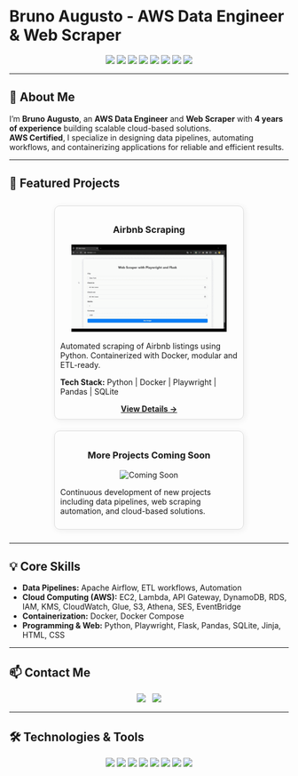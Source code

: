 # Bruno Augusto - AWS Data Engineer & Web Scraper

<div align="center">
  <img src="https://img.shields.io/badge/Python-3776AB?style=for-the-badge&logo=python&logoColor=white"/>
  <img src="https://img.shields.io/badge/Docker-2496ED?style=for-the-badge&logo=docker&logoColor=white"/>
  <img src="https://img.shields.io/badge/Playwright-000000?style=for-the-badge&logo=playwright&logoColor=white"/>
  <img src="https://img.shields.io/badge/Flask-000000?style=for-the-badge&logo=flask&logoColor=white"/>
  <img src="https://img.shields.io/badge/Pandas-150458?style=for-the-badge&logo=pandas&logoColor=white"/>
  <img src="https://img.shields.io/badge/SQLite-003B57?style=for-the-badge&logo=sqlite&logoColor=white"/>
  <img src="https://img.shields.io/badge/HTML-E34F26?style=for-the-badge&logo=html5&logoColor=white"/>
  <img src="https://img.shields.io/badge/CSS-1572B6?style=for-the-badge&logo=css3&logoColor=white"/>
</div>

---

## 👋 About Me

I’m **Bruno Augusto**, an **AWS Data Engineer** and **Web Scraper** with **4 years of experience** building scalable cloud-based solutions.  
**AWS Certified**, I specialize in designing data pipelines, automating workflows, and containerizing applications for reliable and efficient results.

---

## 🚀 Featured Projects

<div style="display: flex; flex-wrap: wrap; justify-content: space-around;">

<!-- Project Card -->
<div style="border:1px solid #ddd; border-radius:10px; width:320px; margin:10px; padding:10px; box-shadow: 2px 2px 12px #eee;">
  <h3 align="center">Airbnb Scraping</h3>
  <div align="center">
    <a href="projects/airbnb_scraper/README.md">
      <img src="gifs/airbnb_demo.gif" alt="Airbnb Demo" width="280"/>
    </a>
  </div>
  <p>
    Automated scraping of Airbnb listings using Python. Containerized with Docker, modular and ETL-ready.
  </p>
  <p><strong>Tech Stack:</strong> Python | Docker | Playwright | Pandas | SQLite</p>
  <div align="center">
    <a href="projects/airbnb_scraper/README.md"><b>View Details →</b></a>
  </div>
</div>

<!-- Future Project Card -->
<div style="border:1px solid #ddd; border-radius:10px; width:320px; margin:10px; padding:10px; box-shadow: 2px 2px 12px #eee;">
  <h3 align="center">More Projects Coming Soon</h3>
  <div align="center">
    <img src="https://img.shields.io/badge/Coming-Soon-FFA500?style=for-the-badge" alt="Coming Soon" width="200"/>
  </div>
  <p>
    Continuous development of new projects including data pipelines, web scraping automation, and cloud-based solutions.
  </p>
</div>

</div>

---

## 💡 Core Skills

- **Data Pipelines:** Apache Airflow, ETL workflows, Automation  
- **Cloud Computing (AWS):** EC2, Lambda, API Gateway, DynamoDB, RDS, IAM, KMS, CloudWatch, Glue, S3, Athena, SES, EventBridge  
- **Containerization:** Docker, Docker Compose  
- **Programming & Web:** Python, Playwright, Flask, Pandas, SQLite, Jinja, HTML, CSS  

---

## 📫 Contact Me

<div align="center">
  <a href="https://www.linkedin.com/in/brunoaugustosouza/"><img src="https://img.shields.io/badge/LinkedIn-0077B5?style=for-the-badge&logo=linkedin&logoColor=white"/></a>
  &nbsp;
  <a href="mailto:youremail@example.com"><img src="https://img.shields.io/badge/Email-D14836?style=for-the-badge&logo=gmail&logoColor=white"/></a>
</div>

---

## 🛠️ Technologies & Tools

<div align="center">
  <img src="https://img.shields.io/badge/Python-3776AB?style=for-the-badge&logo=python&logoColor=white"/>
  <img src="https://img.shields.io/badge/Docker-2496ED?style=for-the-badge&logo=docker&logoColor=white"/>
  <img src="https://img.shields.io/badge/Playwright-000000?style=for-the-badge&logo=playwright&logoColor=white"/>
  <img src="https://img.shields.io/badge/Flask-000000?style=for-the-badge&logo=flask&logoColor=white"/>
  <img src="https://img.shields.io/badge/Pandas-150458?style=for-the-badge&logo=pandas&logoColor=white"/>
  <img src="https://img.shields.io/badge/SQLite-003B57?style=for-the-badge&logo=sqlite&logoColor=white"/>
  <img src="https://img.shields.io/badge/HTML-E34F26?style=for-the-badge&logo=html5&logoColor=white"/>
  <img src="https://img.shields.io/badge/CSS-1572B6?style=for-the-badge&logo=css3&logoColor=white"/>
</div>
